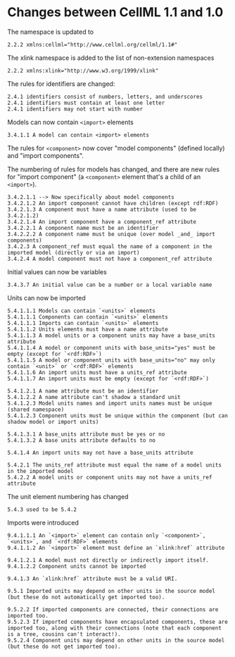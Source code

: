 # Changes between CellML 1.1 and 1.0

The namespace is updated to

    2.2.2 xmlns:cellml="http://www.cellml.org/cellml/1.1#"

The xlink namespace is added to the list of non-extension namespaces

    2.2.2 xmlns:xlink="http://www.w3.org/1999/xlink"

The rules for identifiers are changed:

    2.4.1 identifiers consist of numbers, letters, and underscores
    2.4.1 identifiers must contain at least one letter
    2.4.1 identifiers may not start with number

Models can now contain `<import>` elements

    3.4.1.1 A model can contain <import> elements

The rules for `<component>` now cover "model components" (defined locally) and "import components".

The numbering of rules for models has changed, and there are new rules for "import component" (a `<component>` element that's a child of an `<import>`).

    3.4.2.1.1 --> Now specifically about model components
    3.4.2.1.2 An import component cannot have children (except rdf:RDF)
    3.4.2.1.3 A component must have a name attribute (used to be 3.4.2.1.2)
    3.4.2.1.4 An import component have a component_ref attribute
    3.4.2.2.1 A component name must be an identifier
    3.4.2.2.2 A component name must be unique (over model _and_ import components)
    3.4.2.3 A component_ref must equal the name of a component in the imported model (directly or via an import)
    3.4.2.4 A model component must not have a component_ref attribute

Initial values can now be variables

    3.4.3.7 An initial value can be a number or a local variable name

Units can now be imported

    5.4.1.1.1 Models can contain `<units>` elements
    5.4.1.1.1 Components can contain `<units>` elements
    5.4.1.1.1 Imports can contain `<units>` elements
    5.4.1.1.2 Units elements must have a name attribute
    5.4.1.1.3 A model units or a component units may have a base_units attribute
    5.4.1.1.4 A model or component units with base_units="yes" must be empty (except for `<rdf:RDF>`)
    5.4.1.1.5 A model or component units with base_units="no" may only contain `<unit>` or `<rdf:RDF>` elements
    5.4.1.1.6 An import units must have a units_ref attribute
    5.4.1.1.7 An import units must be empty (except for `<rdf:RDF>`)

    5.4.1.2.1 A name attribute must be an identifier
    5.4.1.2.2 A name attribute can't shadow a standard unit
    5.4.1.2.3 Model units names and import units names must be unique (shared namespace)
    5.4.1.2.3 Component units must be unique within the component (but can shadow model or import units)

    5.4.1.3.1 A base_units attribute must be yes or no
    5.4.1.3.2 A base units attribute defaults to no
    
    5.4.1.4 An import units may not have a base_units attribute

    5.4.2.1 The units_ref attribute must equal the name of a model units in the imported model
    5.4.2.2 A model units or component units may not have a units_ref attribute
    
The unit element numbering has changed

    5.4.3 used to be 5.4.2
    
Imports were introduced

    9.4.1.1.1 An `<import>` element can contain only `<component>`, `<units>`, and `<rdf:RDF>` elements
    9.4.1.1.2 An `<import>` element must define an `xlink:href` attribute
    
    9.4.1.2.1 A model must not directly or indirectly import itself.
    9.4.1.2.2 Component units cannot be imported

    9.4.1.3 An `xlink:href` attribute must be a valid URI.
    
    9.5.1 Imported units may depend on other units in the source model (but these do not automatically get imported too).
    
    9.5.2.2 If imported components are connected, their connections are imported too.
    9.5.2.3 If imported components have encapsulated components, these are imported too, along with their connections (note that each component is a tree, cousins can't interact!).
    9.5.2.4 Component units may depend on other units in the source model (but these do not get imported too).
    
